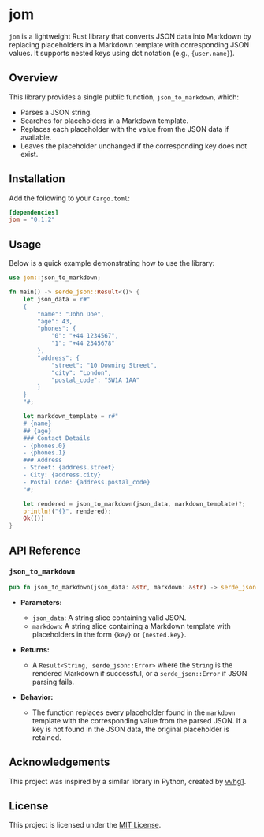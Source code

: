 # jom

`jom` is a lightweight Rust library that converts JSON data into Markdown by replacing placeholders in a Markdown template with corresponding JSON values. It supports nested keys using dot notation (e.g., `{user.name}`).

## Overview

This library provides a single public function, `json_to_markdown`, which:
- Parses a JSON string.
- Searches for placeholders in a Markdown template.
- Replaces each placeholder with the value from the JSON data if available.
- Leaves the placeholder unchanged if the corresponding key does not exist.

## Installation

Add the following to your `Cargo.toml`:

```toml
[dependencies]
jom = "0.1.2"
```

## Usage

Below is a quick example demonstrating how to use the library:

```rust
use jom::json_to_markdown;

fn main() -> serde_json::Result<()> {
    let json_data = r#"
    {
        "name": "John Doe",
        "age": 43,
        "phones": {
            "0": "+44 1234567",
            "1": "+44 2345678"
        },
        "address": {
            "street": "10 Downing Street",
            "city": "London",
            "postal_code": "SW1A 1AA"
        }
    }
    "#;

    let markdown_template = r#"
    # {name}
    ## {age}
    ### Contact Details
    - {phones.0}
    - {phones.1}
    ### Address
    - Street: {address.street}
    - City: {address.city}
    - Postal Code: {address.postal_code}
    "#;

    let rendered = json_to_markdown(json_data, markdown_template)?;
    println!("{}", rendered);
    Ok(())
}
```

## API Reference

### `json_to_markdown`

```rust
pub fn json_to_markdown(json_data: &str, markdown: &str) -> serde_json::Result<String>
```

- **Parameters:**
  - `json_data`: A string slice containing valid JSON.
  - `markdown`: A string slice containing a Markdown template with placeholders in the form `{key}` or `{nested.key}`.

- **Returns:**
  - A `Result<String, serde_json::Error>` where the `String` is the rendered Markdown if successful, or a `serde_json::Error` if JSON parsing fails.

- **Behavior:**
  - The function replaces every placeholder found in the `markdown` template with the corresponding value from the parsed JSON. If a key is not found in the JSON data, the original placeholder is retained.

## Acknowledgements

This project was inspired by a similar library in Python, created by [vvhg1](https://github.com/vvhg1).

## License

This project is licensed under the [MIT License](LICENSE).
